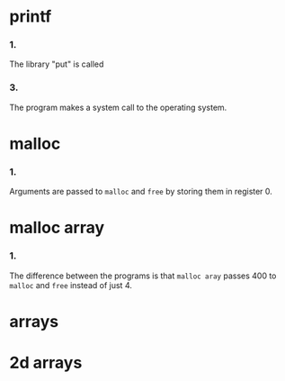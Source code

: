 # printf
### 1.
The library "put" is called
### 3.
The program makes a system call to the operating system.

# malloc
### 1.
Arguments are passed to `malloc` and `free` by storing them in register 0.

# malloc array
### 1.
The difference between the programs is that `malloc aray` passes 400 to `malloc` and `free` instead of just 4.

# arrays

# 2d arrays
